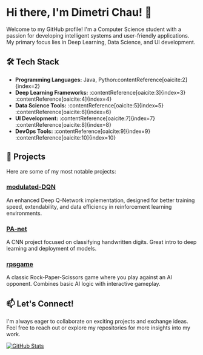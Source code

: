 # Hi there, I'm Dimetri Chau! 👋

Welcome to my GitHub profile! I'm a Computer Science student with a passion for developing intelligent systems and user-friendly applications. My primary focus lies in Deep Learning, Data Science, and UI development.

## 🛠️ Tech Stack

- **Programming Languages:** Java, Python&#8203;:contentReference[oaicite:2]{index=2}
- **Deep Learning Frameworks:** :contentReference[oaicite:3]{index=3}&#8203;:contentReference[oaicite:4]{index=4}
- **Data Science Tools:** :contentReference[oaicite:5]{index=5}&#8203;:contentReference[oaicite:6]{index=6}
- **UI Development:** :contentReference[oaicite:7]{index=7}&#8203;:contentReference[oaicite:8]{index=8}
- **DevOps Tools:** :contentReference[oaicite:9]{index=9}&#8203;:contentReference[oaicite:10]{index=10}

## 🚀 Projects

Here are some of my most notable projects:

### [modulated-DQN](https://github.com/Deonixlive/modulated-DQN)
An enhanced Deep Q-Network implementation, designed for better training speed, extendability, and data efficiency in reinforcement learning environments.

### [PA-net](https://github.com/Deonixlive/PA-net)
A CNN project focused on classifying handwritten digits. Great intro to deep learning and deployment of models.

### [rpsgame](https://github.com/Deonixlive/rpsgame)
A classic Rock-Paper-Scissors game where you play against an AI opponent. Combines basic AI logic with interactive gameplay.
## 📫 Let's Connect!

I'm always eager to collaborate on exciting projects and exchange ideas. Feel free to reach out or explore my repositories for more insights into my work.

[![GitHub Stats](https://github-readme-stats.vercel.app/api?username=Deonixlive&show_icons=true&theme=radical)](https://github.com/Deonixlive)

